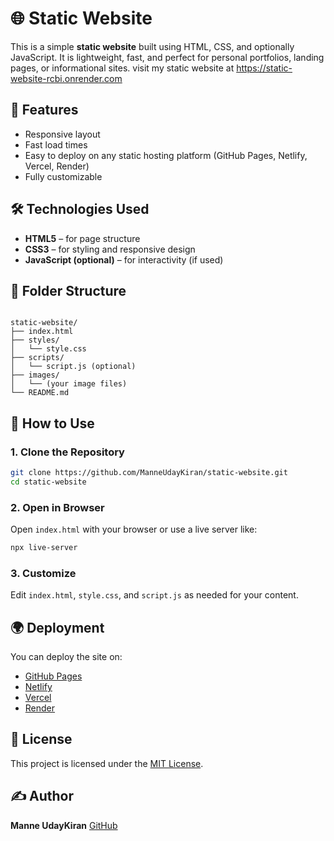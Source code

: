 
# 🌐 Static Website

This is a simple **static website** built using HTML, CSS, and optionally JavaScript. It is lightweight, fast, and perfect for personal portfolios, landing pages, or informational sites.
visit my static website at https://static-website-rcbi.onrender.com
## 📌 Features

- Responsive layout
- Fast load times
- Easy to deploy on any static hosting platform (GitHub Pages, Netlify, Vercel, Render)
- Fully customizable

## 🛠️ Technologies Used

- **HTML5** – for page structure  
- **CSS3** – for styling and responsive design  
- **JavaScript (optional)** – for interactivity (if used)

## 📁 Folder Structure

```

static-website/
├── index.html
├── styles/
│   └── style.css
├── scripts/
│   └── script.js (optional)
├── images/
│   └── (your image files)
└── README.md

````

## 🚀 How to Use

### 1. Clone the Repository

```bash
git clone https://github.com/ManneUdayKiran/static-website.git
cd static-website
````

### 2. Open in Browser

Open `index.html` with your browser or use a live server like:

```bash
npx live-server
```

### 3. Customize

Edit `index.html`, `style.css`, and `script.js` as needed for your content.

## 🌍 Deployment

You can deploy the site on:

* [GitHub Pages](https://pages.github.com/)
* [Netlify](https://netlify.com/)
* [Vercel](https://vercel.com/)
* [Render](https://render.com/docs/static-sites)

## 📄 License

This project is licensed under the [MIT License](LICENSE).

## ✍️ Author

**Manne UdayKiran**
[GitHub](https://github.com/ManneUdayKiran)


